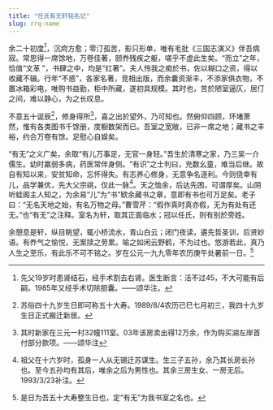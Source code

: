 ```yaml
---
title: "任氏有无轩铭名记"
slug: rrq-name
---
```

余二十初度[^1]，沉疴方愈；零汀孤苦，影只形单，唯有毛批《三国志演义》伴吾病寂。常思得一席馀地，万卷佳著，颐奍残疾之躯，嗟乎不虚此生矣。“而立”之年，恰值“文革 ”，书肆之中，均是“红著”。夫人怜我之痴於书，佐以糊口之资，得以收藏不辍。行年“不惑”，各家名著，竞相出版，而余囊资渐丰，不添家俱衣物，不置冰箱彩电，唯购书益勤，柜中所藏，遂初具规模。其时也，苦於陋室逼仄，居仃之间，难以静心，为之长叹息。

不意五十诞辰[^2]，修身得所[^3]，喜之出於望外，乃可知也。然俯仰四顾，环堵萧然，惟有各类图书千馀册，庋橱数架而已。吾室之宽敞，已非一席之地；藏书之丰裕，约合万卷有馀。足慰心自娱矣。

“有无”之义广矣，余取“有儿万事足，无官一身轻。”吾生於清寒之家，乃三吴一介儒生。幼时羸弱多病，药医常伴身侧。“有识”之士判曰，充数幺童，难当后继。故自有知以来，安贫知命，忘怀得失。有志养心修身，无意争名逐利。今则侥幸有儿，品学兼优，先大父宗祧，仅此一脉[^4]。天之恤余，后达先困，可谓厚矣。山阴听蛙阁主人知之，为余易“儿”为“书”欵余藏书之章，意即有书也可万足矣。老子曰：“无名天地之始，有名万物之母。”曹雪芹：“假作真时真亦假，无为有处有还无。”也“有无”之注释。室名为轩，取其正面临水；冠以任氏，则有别於旁姓。

余憩息是轩，纵目眺望，辄小桥流水，青山白云；闭门夜读，遴先哲圣训，后贤妙语。有奍气之愉悦，无案牍之劳累。喻之如闲云野鹤，不为过也。悠游若此，真乃人生之至乐，有此乐不可不铭之。岁在公元一九九零年农历庚午处暑前一日。[^5]

[^1]: 先父19岁时患肾结石，经手术割去右肾。医生断言：活不过45，不大可能有后嗣。1985年又经手术切除胆囊。——颂华注。

[^2]: 苏俗四十九岁生日即可称五十大寿。1989/8/4农历已巳七月初三，我四十九岁生日正式搬迁新居。

[^3]: 其时新家在三元一村32幢111室。03年该房卖出得12万余，作为购买湖左岸首付部分款项。——颂华注

[^4]: 祖父在十六岁时，孤身一人从无锡迁苏谋生。生三子五孙，余乃其长房长孙也。至今五孙均有其后，唯余之后为男性也。其余三房生女、一房无后。1993/3/23补注。

[^5]: 是日为吾五十大寿整生日也，定“有无”为我书室之名也。
